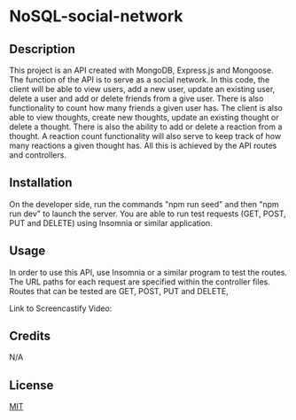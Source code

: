 # NoSQL-social-network

## Description

This project is an API created with MongoDB, Express.js and Mongoose. The function of the API is to serve as a social network. In this code, the client will be able to view users, add a new user, update an existing user, delete a user and add or delete friends from a give user. There is also functionality to count how many friends a given user has. The client is also able to view thoughts, create new thoughts, update an existing thought or delete a thought. There is also the ability to add or delete a reaction from a thought. A reaction count functionality will also serve to keep track of how many reactions a given thought has. All this is achieved by the API routes and controllers. 

## Installation

On the developer side, run the commands "npm run seed" and then "npm run dev" to launch the server. You are able to run test requests (GET, POST, PUT and DELETE) using Insomnia or similar application.

## Usage

In order to use this API, use Insomnia or a similar program to test the routes. The URL paths for each request are specified within the controller files. Routes that can be tested are GET, POST, PUT and DELETE,

Link to Screencastify Video:

## Credits
N/A

## License
[MIT](https://choosealicense.com/licenses/mit/)
